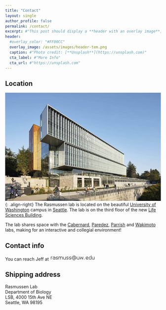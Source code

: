 ```yaml
---
title: "Contact"
layout: single
author_profile: false
permalink: /contact/
excerpt: #"This post should display a **header with an overlay image**, if the theme supports it."
header:
  #overlay_color: "#FF00CC"
  overlay_image: /assets/images/header-tem.png
  caption: #"Photo credit: [**Unsplash**](https://unsplash.com)"
  cta_label: #"More Info"
  cta_url: #"https://unsplash.com"
---
```

## Location
![lsb](/assets/images/lsb_image002.jpg){: .align-right} The Rasmussen lab is located on the beautiful [University of Washington](http://www.washington.edu/about/) campus in [Seattle](https://en.wikipedia.org/wiki/Seattle). The lab is on the third floor of the new [Life Sciences Building](https://artsci.washington.edu/campaign/life-sciences-complex).

The lab shares space with the [Cabernard](https://www.cabernardlab.org/), [Paredez](http://paredezlab.biology.washington.edu/), [Parrish](http://theparrishlab.com/)  and [Wakimoto](https://www.biology.washington.edu/people/profile/barbara-wakimoto) labs, making for an interactive and collegial environment!

## Contact info
You can reach Jeff at ![contact](/assets/images/contact.png)

## Shipping address
Rasmussen Lab  
Department of Biology  
LSB, 4000 15th Ave NE  
Seattle, WA 98195
